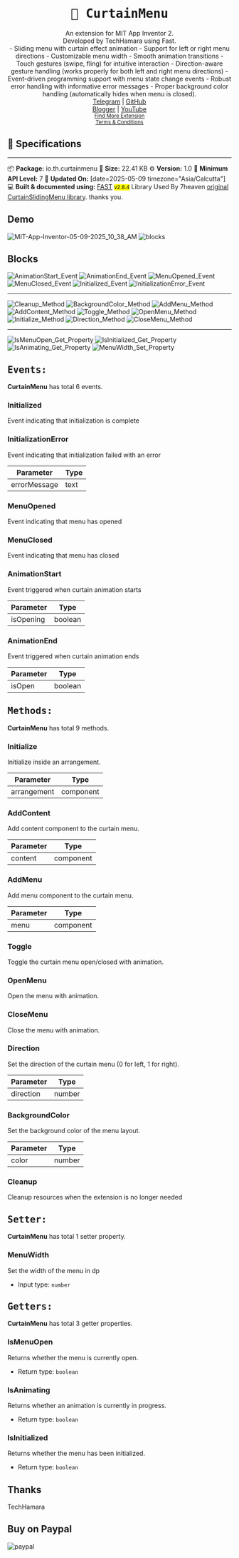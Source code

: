<div align="center">
<h1><kbd>🧩 CurtainMenu</kbd></h1>
An extension for MIT App Inventor 2.<br>
Developed by TechHamara using Fast.<br>
- Sliding menu with curtain effect animation
- Support for left or right menu directions
- Customizable menu width
- Smooth animation transitions
- Touch gestures (swipe, fling) for intuitive interaction
- Direction-aware gesture handling (works properly for both left and right menu directions)
- Event-driven programming support with menu state change events
- Robust error handling with informative error messages
- Proper background color handling (automatically hides when menu is closed).<br>
  <a href='https://t.me/techhamara91/' target='_blank'>Telegram</a> | <a href='https://github.com/TechHamara/' target='_blank'>GitHub</a><br><a href='https://techhamara.blogspot.com/' target='_blank'>Blogger</a> | <a href='https://m.youtube.com/c/TECHHAMARA?sub_confirmation=1' target='_blank'>YouTube</a><br><a href='https://github.com/TechHamara/Th_Free_Extensions' target='_blank'><small><u>Find More Extension</u></small></a><br><a href='https://github.com/TechHamara/Th_Extensions_List/blob/main/LICENSE.md#terms-and-conditions-for-the-extension' target='_blank'><small><u>Terms & Conditions</u></small></a>
</div>

## 📝 Specifications
* **
📦 **Package:** io.th.curtainmenu
💾 **Size:** 22.41 KB
⚙️ **Version:** 1.0
📱 **Minimum API Level:** 7
📅 **Updated On:** [date=2025-05-09 timezone="Asia/Calcutta"]
💻 **Built & documented using:** [FAST](https://community.appinventor.mit.edu/t/fast-an-efficient-way-to-build-extensions/129103?u=jewel) <small><mark>v2.8.4</mark></small>
Library Used By 7heaven [original CurtainSlidingMenu library](https://github.com/7heaven/CurtainSlidingMenu). thanks you. 


## Demo

![MIT-App-Inventor-05-09-2025_10_38_AM](https://github.com/user-attachments/assets/27937825-4a4b-49e0-9f90-27b177b604b3)
![blocks](https://github.com/user-attachments/assets/4c8181cd-a1cb-49f1-b0de-98801c3fe376)


## Blocks

![AnimationStart_Event](https://github.com/user-attachments/assets/b1fca2d7-5659-4a4e-86a4-2f40fb80f37a)
![AnimationEnd_Event](https://github.com/user-attachments/assets/79b2f570-63b2-454c-9b5e-bb4b8e1d465f)
![MenuOpened_Event](https://github.com/user-attachments/assets/d83b6c2c-f713-4efc-a92b-f9c23222235c)
![MenuClosed_Event](https://github.com/user-attachments/assets/cce11951-141e-4f8e-a142-6a08f0496553)
![Initialized_Event](https://github.com/user-attachments/assets/bf8caf8f-f5c0-4b26-acd6-2db3c8fb7edf)
![InitializationError_Event](https://github.com/user-attachments/assets/b0dd743f-fbe1-4183-85cb-e4059a841ffc)

-----

![Cleanup_Method](https://github.com/user-attachments/assets/af01bc28-f554-4e4a-909e-ebcfb78b2f1f)
![BackgroundColor_Method](https://github.com/user-attachments/assets/5cbad097-505a-44c6-9941-e4e2c6a68d7b)
![AddMenu_Method](https://github.com/user-attachments/assets/c3c6892a-7367-48cf-8e58-7172dd48e318)
![AddContent_Method](https://github.com/user-attachments/assets/ad0e8f4b-9d4a-4ff4-a174-a23540597792)
![Toggle_Method](https://github.com/user-attachments/assets/7988def9-3a41-4e8d-b573-c8ca34114750)
![OpenMenu_Method](https://github.com/user-attachments/assets/bc7d5835-6461-4b3e-a578-245bd9760635)
![Initialize_Method](https://github.com/user-attachments/assets/cb280095-3c2e-4cbd-8ca1-c73f16110cf9)
![Direction_Method](https://github.com/user-attachments/assets/d220fa90-806a-47bf-8271-b74526e304c5)
![CloseMenu_Method](https://github.com/user-attachments/assets/58b9b20f-f85f-4184-a6d1-0275b739d9dc)

-----

![IsMenuOpen_Get_Property](https://github.com/user-attachments/assets/2e47fdab-cb60-4bbe-aa99-c5358972bfd3)
![IsInitialized_Get_Property](https://github.com/user-attachments/assets/dfdc3f39-8b39-49cd-8859-4de0fd5af06b)
![IsAnimating_Get_Property](https://github.com/user-attachments/assets/0d5f846d-f972-4e34-a3ff-f9360dfcbac4)
![MenuWidth_Set_Property](https://github.com/user-attachments/assets/bd6b5328-19f6-4a3c-8805-3863afc7d44e)


## <kbd>Events:</kbd>
**CurtainMenu** has total 6 events.

### Initialized
Event indicating that initialization is complete

### InitializationError
Event indicating that initialization failed with an error

| Parameter | Type
| - | - |
| errorMessage | text

### MenuOpened
Event indicating that menu has opened

### MenuClosed
Event indicating that menu has closed

### AnimationStart
Event triggered when curtain animation starts

| Parameter | Type
| - | - |
| isOpening | boolean

### AnimationEnd
Event triggered when curtain animation ends

| Parameter | Type
| - | - |
| isOpen | boolean

## <kbd>Methods:</kbd>
**CurtainMenu** has total 9 methods.

### Initialize
Initialize inside an arrangement.

| Parameter | Type
| - | - |
| arrangement | component

### AddContent
Add content component to the curtain menu.

| Parameter | Type
| - | - |
| content | component

### AddMenu
Add menu component to the curtain menu.

| Parameter | Type
| - | - |
| menu | component

### Toggle
Toggle the curtain menu open/closed with animation.

### OpenMenu
Open the menu with animation.

### CloseMenu
Close the menu with animation.

### Direction
Set the direction of the curtain menu (0 for left, 1 for right).

| Parameter | Type
| - | - |
| direction | number

### BackgroundColor
Set the background color of the menu layout.

| Parameter | Type
| - | - |
| color | number

### Cleanup
Cleanup resources when the extension is no longer needed

## <kbd>Setter:</kbd>
**CurtainMenu** has total 1 setter property.

### MenuWidth
Set the width of the menu in dp

* Input type: `number`

## <kbd>Getters:</kbd>
**CurtainMenu** has total 3 getter properties.

### IsMenuOpen
Returns whether the menu is currently open.

* Return type: `boolean`

### IsAnimating
Returns whether an animation is currently in progress.

* Return type: `boolean`

### IsInitialized
Returns whether the menu has been initialized.

* Return type: `boolean`

## Thanks
TechHamara

## Buy on Paypal

![paypal](https://github.com/user-attachments/assets/1fca8193-8814-44c8-9aec-813436fda7ef)

